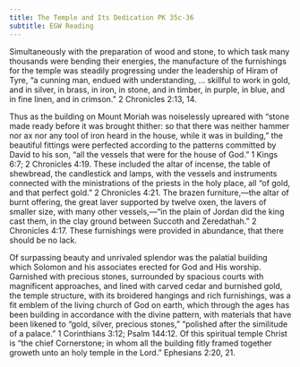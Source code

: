 ```yaml
---
title: The Temple and Its Dedication PK 35c-36
subtitle: EGW Reading
---
```


Simultaneously with the preparation of wood and stone, to which task many thousands were bending their energies, the manufacture of the furnishings for the temple was steadily progressing under the leadership of Hiram of Tyre, “a cunning man, endued with understanding, ... skillful to work in gold, and in silver, in brass, in iron, in stone, and in timber, in purple, in blue, and in fine linen, and in crimson.” 2 Chronicles 2:13, 14.

Thus as the building on Mount Moriah was noiselessly upreared with “stone made ready before it was brought thither: so that there was neither hammer nor ax nor any tool of iron heard in the house, while it was in building,” the beautiful fittings were perfected according to the patterns committed by David to his son, “all the vessels that were for the house of God.” 1 Kings 6:7; 2 Chronicles 4:19. These included the altar of incense, the table of shewbread, the candlestick and lamps, with the vessels and instruments connected with the ministrations of the priests in the holy place, all “of gold, and that perfect gold.” 2 Chronicles 4:21. The brazen furniture,—the altar of burnt offering, the great laver supported by twelve oxen, the lavers of smaller size, with many other vessels,—“in the plain of Jordan did the king cast them, in the clay ground between Succoth and Zeredathah.” 2 Chronicles 4:17. These furnishings were provided in abundance, that there should be no lack.

Of surpassing beauty and unrivaled splendor was the palatial building which Solomon and his associates erected for God and His worship. Garnished with precious stones, surrounded by spacious courts with magnificent approaches, and lined with carved cedar and burnished gold, the temple structure, with its broidered hangings and rich furnishings, was a fit emblem of the living church of God on earth, which through the ages has been building in accordance with the divine pattern, with materials that have been likened to “gold, silver, precious stones,” “polished after the similitude of a palace.” 1 Corinthians 3:12; Psalm 144:12. Of this spiritual temple Christ is “the chief Cornerstone; in whom all the building fitly framed together groweth unto an holy temple in the Lord.” Ephesians 2:20, 21.